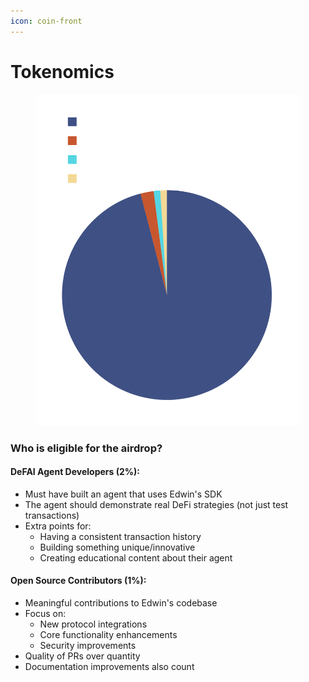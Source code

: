 ```yaml
---
icon: coin-front
---
```


# Tokenomics

<figure><img src="../.gitbook/assets/Untitled design-6.png" alt="" width="563"><figcaption></figcaption></figure>

### Who is eligible for the airdrop?

#### DeFAI Agent Developers (2%):

* Must have built an agent that uses Edwin's SDK
* The agent should demonstrate real DeFi strategies (not just test transactions)
* Extra points for:
  * Having a consistent transaction history
  * Building something unique/innovative
  * Creating educational content about their agent

#### Open Source Contributors (1%):

* Meaningful contributions to Edwin's codebase
* Focus on:
  * New protocol integrations
  * Core functionality enhancements
  * Security improvements
* Quality of PRs over quantity
* Documentation improvements also count
